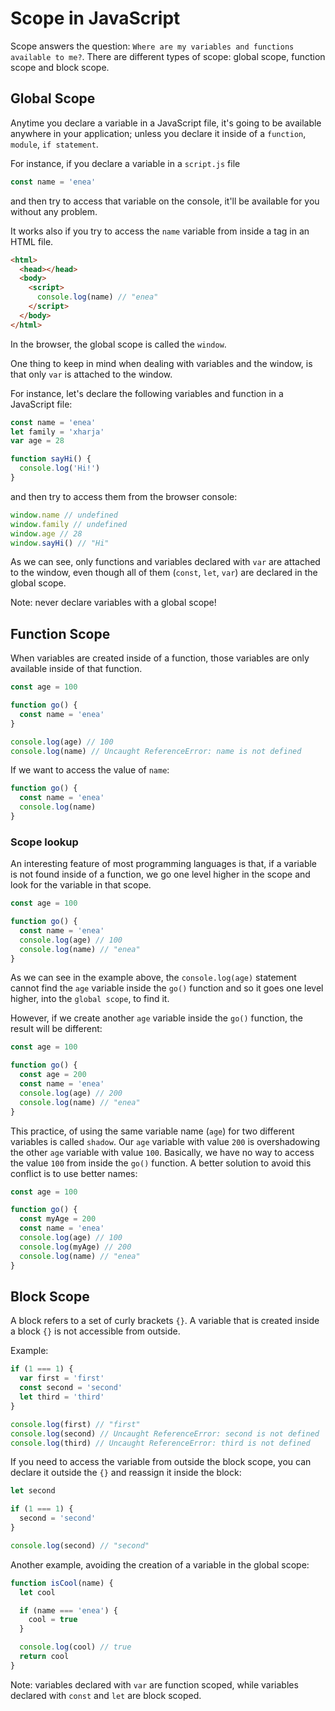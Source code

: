 # Scope in JavaScript

Scope answers the question: `Where are my variables and functions available to me?`.
There are different types of scope: global scope, function scope and block scope.

## Global Scope

Anytime you declare a variable in a JavaScript file, it's going to be available anywhere in your application; unless you declare it inside of a `function`, `module`, `if statement`.

For instance, if you declare a variable in a `script.js` file

```js
const name = 'enea'
```

and then try to access that variable on the console, it'll be available for you without any problem.

It works also if you try to access the `name` variable from inside a <script></script> tag in an HTML file.

```html
<html>
  <head></head>
  <body>
    <script>
      console.log(name) // "enea"
    </script>
  </body>
</html>
```

In the browser, the global scope is called the `window`.

One thing to keep in mind when dealing with variables and the window, is that only `var` is attached to the window.

For instance, let's declare the following variables and function in a JavaScript file:

```js
const name = 'enea'
let family = 'xharja'
var age = 28

function sayHi() {
  console.log('Hi!')
}
```

and then try to access them from the browser console:

```js
window.name // undefined
window.family // undefined
window.age // 28
window.sayHi() // "Hi"
```

As we can see, only functions and variables declared with `var` are attached to the window, even though all of them (`const`, `let`, `var`) are declared in the global scope.

Note: never declare variables with a global scope!

## Function Scope

When variables are created inside of a function, those variables are only available inside of that function.

```js
const age = 100

function go() {
  const name = 'enea'
}

console.log(age) // 100
console.log(name) // Uncaught ReferenceError: name is not defined
```

If we want to access the value of `name`:

```js
function go() {
  const name = 'enea'
  console.log(name)
}
```

### Scope lookup

An interesting feature of most programming languages is that, if a variable is not found inside of a function, we go one level higher in the scope and look for the variable in that scope.

```js
const age = 100

function go() {
  const name = 'enea'
  console.log(age) // 100
  console.log(name) // "enea"
}
```

As we can see in the example above, the `console.log(age)` statement cannot find the `age` variable inside the `go()` function and so it goes one level higher, into the `global scope`, to find it.

However, if we create another `age` variable inside the `go()` function, the result will be different:

```js
const age = 100

function go() {
  const age = 200
  const name = 'enea'
  console.log(age) // 200
  console.log(name) // "enea"
}
```

This practice, of using the same variable name (`age`) for two different variables is called `shadow`.
Our `age` variable with value `200` is overshadowing the other `age` variable with value `100`.
Basically, we have no way to access the value `100` from inside the `go()` function.
A better solution to avoid this conflict is to use better names:

```js
const age = 100

function go() {
  const myAge = 200
  const name = 'enea'
  console.log(age) // 100
  console.log(myAge) // 200
  console.log(name) // "enea"
}
```

## Block Scope

A block refers to a set of curly brackets `{}`. A variable that is created inside a block `{}` is not accessible from outside.

Example:

```js
if (1 === 1) {
  var first = 'first'
  const second = 'second'
  let third = 'third'
}

console.log(first) // "first"
console.log(second) // Uncaught ReferenceError: second is not defined
console.log(third) // Uncaught ReferenceError: third is not defined
```

If you need to access the variable from outside the block scope, you can declare it outside the `{}` and reassign it inside the block:

```js
let second

if (1 === 1) {
  second = 'second'
}

console.log(second) // "second"
```

Another example, avoiding the creation of a variable in the global scope:

```js
function isCool(name) {
  let cool

  if (name === 'enea') {
    cool = true
  }

  console.log(cool) // true
  return cool
}
```

Note: variables declared with `var` are function scoped, while variables declared with `const` and `let` are block scoped.

